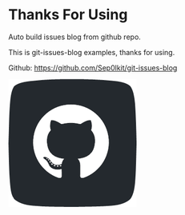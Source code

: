 # Thanks For Using

Auto build issues blog from github repo.



This is git-issues-blog examples, thanks for using.

Github: https://github.com/Sep0lkit/git-issues-blog



![github](_static/imgs/github.png)